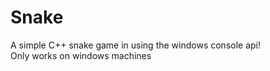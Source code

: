 # Snake
A simple C++ snake game in using the windows console api! <br/>
Only works on windows machines <br/>